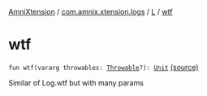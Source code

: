 [AmniXtension](../../index.md) / [com.amnix.xtension.logs](../index.md) / [L](index.md) / [wtf](./wtf.md)

# wtf

`fun wtf(vararg throwables: `[`Throwable`](https://kotlinlang.org/api/latest/jvm/stdlib/kotlin/-throwable/index.html)`?): `[`Unit`](https://kotlinlang.org/api/latest/jvm/stdlib/kotlin/-unit/index.html) [(source)](https://github.com/AmniX/AmniXTension/tree/master/AmniXtension/src/main/java/com/amnix/xtension/logs/L.kt#L88)

Similar of Log.wtf but with many params

